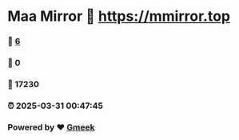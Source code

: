 # Maa Mirror :link: https://mmirror.top 
### :page_facing_up: [6](https://mmirror.top/tag.html) 
### :speech_balloon: 0 
### :hibiscus: 17230 
### :alarm_clock: 2025-03-31 00:47:45 
### Powered by :heart: [Gmeek](https://github.com/Meekdai/Gmeek)
